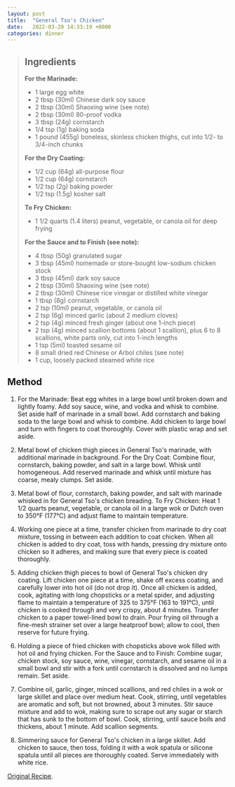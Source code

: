 ```yaml
---
layout: post
title:  "General Tso's Chicken"
date:   2022-03-20 14:33:19 +0000
categories: dinner
---
```

> ## Ingredients
>
> **For the Marinade:**
>
> - 1 large egg white
> - 2 tbsp (30ml) Chinese dark soy sauce
> - 2 tbsp (30ml) Shaoxing wine (see note)
> - 2 tbsp (30ml) 80-proof vodka
> - 3 tbsp (24g) cornstarch
> - 1/4 tsp (1g) baking soda
> - 1 pound (455g) boneless, skinless chicken thighs, cut into 1/2- to 3/4-inch chunks
>
>**For the Dry Coating:**
>
> - 1/2 cup (64g) all-purpose flour
> - 1/2 cup (64g) cornstarch
> - 1/2 tsp (2g) baking powder
> - 1/2 tsp (1.5g) kosher salt
> 
> **To Fry Chicken:**
> 
> - 1 1/2 quarts (1.4 liters) peanut, vegetable, or canola oil for deep frying
> 
> **For the Sauce and to Finish (see note):**
> 
> - 4 tbsp (50g) granulated sugar
> - 3 tbsp (45ml) homemade or store-bought low-sodium chicken stock
> - 3 tbsp (45ml) dark soy sauce
> - 2 tbsp (30ml) Shaoxing wine (see note)
> - 2 tbsp (30ml) Chinese rice vinegar or distilled white vinegar
> - 1 tbsp (8g) cornstarch
> - 2 tsp (10ml) peanut, vegetable, or canola oil
> - 2 tsp (6g) minced garlic (about 2 medium cloves)
> - 2 tsp (4g) minced fresh ginger (about one 1-inch piece)
> - 2 tsp (4g) minced scallion bottoms (about 1 scallion), plus 6 to 8 scallions, white parts only, cut into 1-inch lengths
> - 1 tsp (5ml) toasted sesame oil
> - 8 small dried red Chinese or Arbol chiles (see note)
> - 1 cup, loosely packed steamed white rice



## Method

1. For the Marinade: Beat egg whites in a large bowl until broken down and lightly foamy. Add soy sauce, wine, and vodka and whisk to combine. Set aside half of marinade in a small bowl. Add cornstarch and baking soda to the large bowl and whisk to combine. Add chicken to large bowl and turn with fingers to coat thoroughly. Cover with plastic wrap and set aside.

2. Metal bowl of chicken thigh pieces in General Tso's marinade, with additional marinade in background.
For the Dry Coat: Combine flour, cornstarch, baking powder, and salt in a large bowl. Whisk until homogeneous. Add reserved marinade and whisk until mixture has coarse, mealy clumps. Set aside.

3. Metal bowl of flour, cornstarch, baking powder, and salt with marinade whisked in for General Tso's chicken breading.
To Fry Chicken: Heat 1 1/2 quarts peanut, vegetable, or canola oil in a large wok or Dutch oven to 350°F (177°C) and adjust flame to maintain temperature.

4. Working one piece at a time, transfer chicken from marinade to dry coat mixture, tossing in between each addition to coat chicken. When all chicken is added to dry coat, toss with hands, pressing dry mixture onto chicken so it adheres, and making sure that every piece is coated thoroughly.

5. Adding chicken thigh pieces to bowl of General Tso's chicken dry coating.
Lift chicken one piece at a time, shake off excess coating, and carefully lower into hot oil (do not drop it). Once all chicken is added, cook, agitating with long chopsticks or a metal spider, and adjusting flame to maintain a temperature of 325 to 375°F (163 to 191°C), until chicken is cooked through and very crispy, about 4 minutes. Transfer chicken to a paper towel-lined bowl to drain. Pour frying oil through a fine-mesh strainer set over a large heatproof bowl; allow to cool, then reserve for future frying.

6. Holding a piece of fried chicken with chopsticks above wok filled with hot oil and frying chicken.
For the Sauce and to Finish: Combine sugar, chicken stock, soy sauce, wine, vinegar, cornstarch, and sesame oil in a small bowl and stir with a fork until cornstarch is dissolved and no lumps remain. Set aside.

7. Combine oil, garlic, ginger, minced scallions, and red chiles in a wok or large skillet and place over medium heat. Cook, stirring, until vegetables are aromatic and soft, but not browned, about 3 minutes. Stir sauce mixture and add to wok, making sure to scrape out any sugar or starch that has sunk to the bottom of bowl. Cook, stirring, until sauce boils and thickens, about 1 minute. Add scallion segments.

8. Simmering sauce for General Tso's chicken in a large skillet.
Add chicken to sauce, then toss, folding it with a wok spatula or silicone spatula until all pieces are thoroughly coated. Serve immediately with white rice.

[Original Recipe][original-recipe].

[original-recipe]: https://www.seriouseats.com/the-best-general-tsos-chicken-food-lab-chinese-recipe